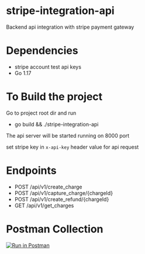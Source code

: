 # stripe-integration-api
Backend api integration with stripe payment gateway

# Dependencies
* stripe account test api keys
* Go 1.17

# To Build the project
Go to project root dir and run
* go build && ./stripe-integration-api

The api server will be started running on 8000 port 

set stripe key in `x-api-key` header value for api request 

# Endpoints
* POST /api/v1/create_charge
* POST /api/v1/capture_charge/{chargeId}
* POST /api/v1/create_refund/{chargeId}
* GET /api/v1/get_charges

# Postman Collection
[![Run in Postman](https://run.pstmn.io/button.svg)](https://app.getpostman.com/run-collection/1637f3ae5c1608e48e49)